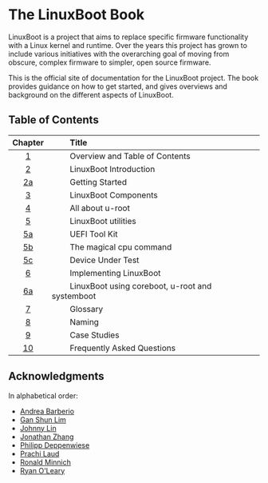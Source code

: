 # The LinuxBoot Book

LinuxBoot is a project that aims to replace specific firmware functionality with
a Linux kernel and runtime. Over the years this project has grown to include 
various initiatives with the overarching goal of moving from obscure, complex 
firmware to simpler, open source firmware. 

This is the official site of documentation for the LinuxBoot project. The book 
provides guidance on how to get started, and gives overviews and 
background on the different aspects of LinuxBoot.

## Table of Contents

|Chapter|&emsp; &emsp;Title|
|:-----:|:--------------|
| [1](README.md)|&emsp; &emsp;Overview and Table of Contents|
| [2](intro/README.md)|&emsp; &emsp;LinuxBoot Introduction|
| [2a](getting_started/README.md)|&emsp; &emsp;Getting Started|
| [3](components/README.md)|&emsp; &emsp;LinuxBoot Components|
| [4](u-root/README.md)|&emsp; &emsp;All about u-root|
| [5](utilities/README.md)|&emsp; &emsp;LinuxBoot utilities|
| [5a](UEFI_Tool_Kit/README.md)|&emsp; &emsp;UEFI Tool Kit|
| [5b](cpu/README.md)|&emsp; &emsp;The magical cpu command|
| [5c](dut/README.md)|&emsp; &emsp;Device Under Test|
| [6](implementation/README.md)|&emsp; &emsp;Implementing LinuxBoot|
| [6a](coreboot.u-root.systemboot/README.md)|&emsp; &emsp;LinuxBoot using coreboot, u-root and systemboot|
| [7](glossary/README.md)|&emsp; &emsp;Glossary|
| [8](naming/README.md) |&emsp; &emsp;Naming|
| [9](case_studies/README.md)|&emsp; &emsp;Case Studies|
| [10](faq/README.md)|&emsp; &emsp;Frequently Asked Questions|

## Acknowledgments

In alphabetical order:

* [Andrea Barberio](https://github.com/insomniacslk)
* [Gan Shun Lim](https://github.com/ganshun)
* [Johnny Lin](https://github.com/johnnylinwiwynn)
* [Jonathan Zhang](https://github.com/jonzhang-fb)
* [Philipp Deppenwiese](https://github.com/zaolin)
* [Prachi Laud](https://github.com/pallaud)
* [Ronald Minnich](https://github.com/rminnich)
* [Ryan O'Leary](https://github.com/rjoleary)
